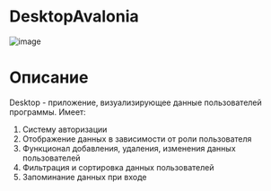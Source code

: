 # DesktopAvalonia
![image](https://github.com/user-attachments/assets/5dd47f95-32a0-47cf-a601-90c763ceafee)
# Описание
Desktop - приложение, визуализирующее данные пользователей программы. Имеет:
1. Систему авторизации
2. Отображение данных в зависимости от роли пользователя
3. Функционал добавления, удаления, изменения данных пользователей
4. Фильтрация и сортировка данных пользователей
5. Запоминание данных при входе
